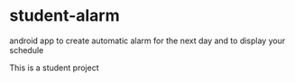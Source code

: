 # student-alarm
android app to create automatic alarm for the next day and to display your schedule

This is a student project
